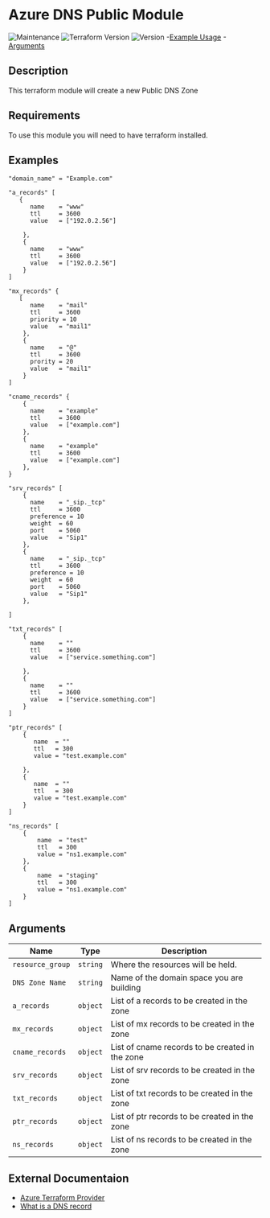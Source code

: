 # Azure DNS Public Module
![Maintenance](https://img.shields.io/badge/Maintained%3F-yes-green.svg)
![Terraform Version](https://img.shields.io/badge/Terraform%20Version-latest-blue)
![Version](https://img.shields.io/badge/Version-0.0.1-green)
-[Example Usage](##Examples)
-[Arguments](##Arguments)

##  Description
This terraform module will create a new Public DNS Zone

## Requirements

To use this module you will need to have terraform installed.
## Examples
```
"domain_name" = "Example.com"

"a_records" [
   {
      name    = "www"
      ttl     = 3600
      value   = ["192.0.2.56"]
      
    },
    {
      name    = "www"
      ttl     = 3600
      value   = ["192.0.2.56"]
    } 
]

"mx_records" {
   [
      name    = "mail"
      ttl     = 3600
      priority = 10
      value   = "mail1"
    },
    {
      name    = "@"
      ttl     = 3600
      prority = 20
      value   = "mail1"
    }
]

"cname_records" {
    {
      name    = "example"
      ttl     = 3600
      value   = ["example.com"]
    },
    {
      name    = "example"
      ttl     = 3600
      value   = ["example.com"]
    },
}

"srv_records" [
    {
      name    = "_sip._tcp"
      ttl     = 3600
      preference = 10
      weight  = 60
      port    = 5060
      value   = "Sip1"
    },
    {
      name    = "_sip._tcp"
      ttl     = 3600
      preference = 10
      weight  = 60
      port    = 5060
      value   = "Sip1"
    },

]

"txt_records" [
    {
      name    = ""
      ttl     = 3600
      value   = ["service.something.com"]
      
    },
    {
      name    = ""
      ttl     = 3600
      value   = ["service.something.com"] 
    }
]

"ptr_records" [
    {
       name  = ""
       ttl   = 300
       value = "test.example.com"
        
    },
    {
       name  = ""
       ttl   = 300
       value = "test.example.com"
    }
]

"ns_records" [
    {
        name  = "test"
        ttl   = 300
        value = "ns1.example.com"
    },
    {
        name  = "staging"
        ttl   = 300
        value = "ns1.example.com"
    }
]

```
## Arguments
| Name | Type | Description |
| --- | --- | --- |
|  `resource_group`       | `string` | Where the resources will be held. |
|  `DNS Zone Name`          | `string` | Name of the domain space you are building |
|  `a_records`       | `object` | List of a records to be created in the zone |
|  `mx_records`       | `object` | List of mx records to be created in the zone |
|  `cname_records`       | `object` | List of cname records to be created in the zone |
|  `srv_records`       | `object` | List of srv records to be created in the zone |
|  `txt_records`       | `object` | List of txt records to be created in the zone |
|  `ptr_records`       | `object` | List of ptr records to be created in the zone |
|  `ns_records`       | `object` | List of ns records to be created in the zone |

## External Documentaion
- [Azure Terraform Provider](https://registry.terraform.io/providers/hashicorp/azurerm/latest/docs)
- [What is a DNS record](https://www.cloudflare.com/learning/dns/dns-records/)
